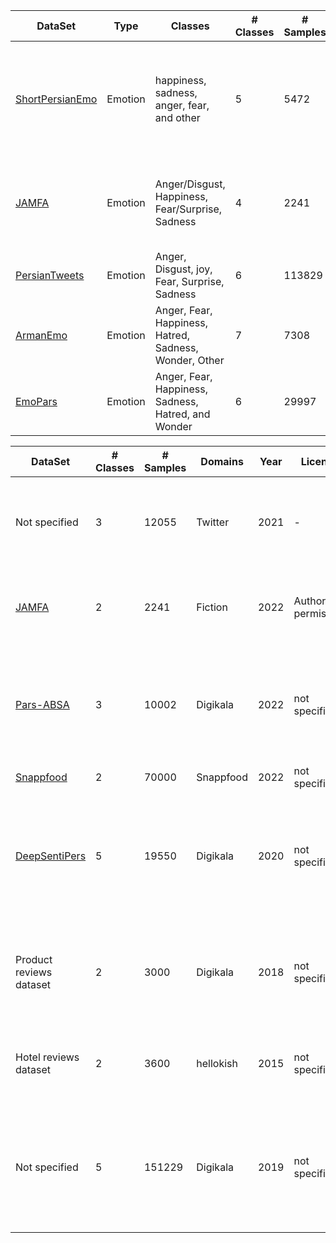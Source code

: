 | DataSet | Type | Classes | # Classes | # Samples | Domains | EmotionModel | Year | License | paper |
| -------- | -------- | -------- | -------- | -------- | -------- | -------- | -------- | -------- | -------- |
| [ShortPersianEmo](https://github.com/vkiani/ShortPersianEmo) | Emotion | happiness, sadness, anger, fear, and other | 5 | 5472 | Twitter, Digikala | RachaelJack | 2023 | GNU | Investigating shallow and deep learning techniques for emotion classification in short Persian texts |
| [JAMFA](https://github.com/Azadsee/JAMFA) | Emotion | Anger/Disgust, Happiness, Fear/Surprise, Sadness | 4 | 2241 | Fiction | EKMAN | 2022 | --- | Deep Emotion Detection Sentiment Analysis of Persian Literary Text |
| [PersianTweets](https://www.kaggle.com/datasets/behdadkarimi/persian-tweets-emotional-dataset) | Emotion | Anger, Disgust, joy, Fear, Surprise, Sadness | 6 | 113829 | Twitter | EKMAN | 2021 | Author's permission | - |
| [ArmanEmo](https://github.com/arman-rayan-sharif/arman-text-emotion?tab=readme-ov-file) | Emotion | Anger, Fear, Happiness, Hatred, Sadness, Wonder, Other | 7 | 7308 |  Twitter, Instagram, and Digikala | EKMAN | 2022 | non-commercial use | - | ARMANEMO: A PERSIAN DATASET FOR TEXT-BASED EMOTION DETECTION
| [EmoPars](https://github.com/nazaninsbr/persian-emotion-detection) | Emotion | Anger, Fear, Happiness, Sadness, Hatred, and Wonder | 6 | 29997 | Twitter | EKMAN | 2021 | not specified | - | EmoPars: A Collection of 30K Emotion-Annotated Persian Social Media Texts




| DataSet | # Classes | # Samples | Domains | Year | License | Paper Title | Notes |
| -------- | -------- | -------- | -------- | -------- | -------- | -------- | -------- |
| Not specified | 3 | 12055 | Twitter | 2021 | - | ParsBERT Post-Training for Sentiment Analysis of Tweets Concerning Stock Market | - |
| [JAMFA](https://github.com/Azadsee/JAMFA) | 2 | 2241 | Fiction | 2022 | Author's permission | Deep Emotion Detection Sentiment Analysis of Persian Literary Text | - |
| [Pars-ABSA](https://github.com/Titowak/Pars-ABSA) | 3 | 10002 | Digikala | 2022 | not specified | Pars-ABSA: a Manually Annotated Aspect-based Sentiment Analysis Benchmark on Farsi Product Reviews | Aspect based  |
| [Snappfood](https://www.kaggle.com/datasets/soheiltehranipour/snappfood-persian-sentiment-analysis) | 2 | 70000 | Snappfood | 2022 | not specified | - | - |
| [DeepSentiPers](https://github.com/JoyeBright/DeepSentiPers) | 5 | 19550 | Digikala | 2020 | not specified | DeepSentiPers: Novel Deep Learning Models Trained Over Proposed Augmented Persian Sentiment Corpus | - |
| Product reviews dataset | 2 | 3000 | Digikala | 2018 | not specified | Words are important: Improving sentiment analysis in the persian language by lexicon refining | - |
| Hotel reviews dataset | 2 | 3600 | hellokish | 2015 | not specified | Opinion Mining in Persian Language Using Supervised Algorithms | - |
| Not specified | 5 | 151229 | Digikala | 2019 | not specified | Opinion mining in Persian language using a hybrid feature extraction approach based on convolutional neural network | - |
